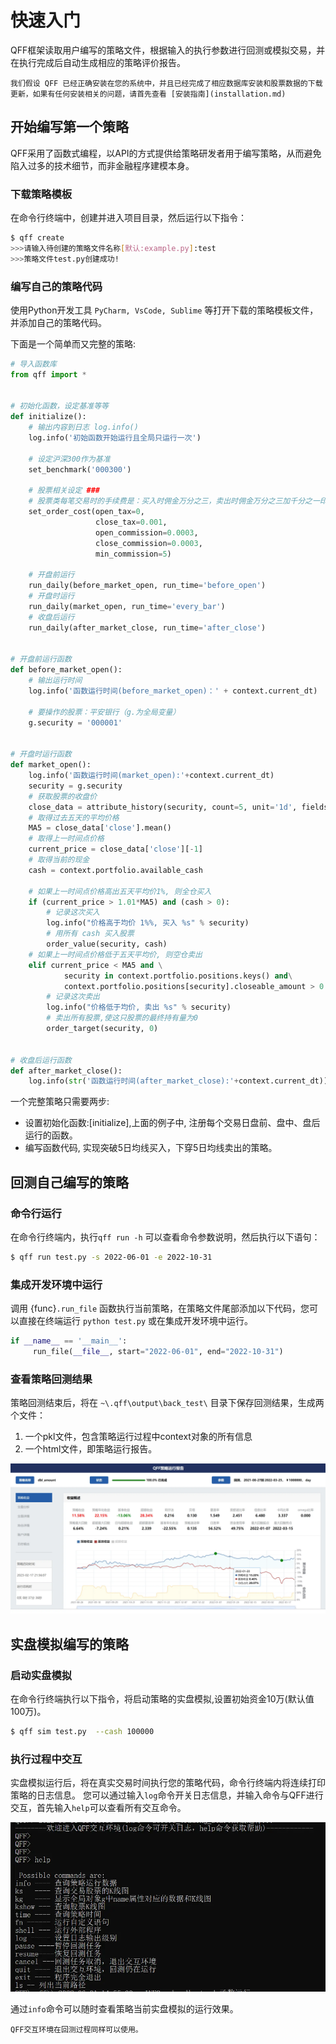 # 快速入门
QFF框架读取用户编写的策略文件，根据输入的执行参数进行回测或模拟交易，并在执行完成后自动生成相应的策略评价报告。

```{admonition} 说明
我们假设 QFF 已经正确安装在您的系统中，并且已经完成了相应数据库安装和股票数据的下载更新，如果有任何安装相关的问题，请首先查看 [安装指南](installation.md)
```

## 开始编写第一个策略

QFF采用了函数式编程，以API的方式提供给策略研发者用于编写策略，从而避免陷入过多的技术细节，而非金融程序建模本身。


### 下载策略模板
在命令行终端中，创建并进入项目目录，然后运行以下指令：

```bash
$ qff create 
>>>请输入待创建的策略文件名称[默认:example.py]:test
>>>策略文件test.py创建成功!
```

### 编写自己的策略代码

使用Python开发工具 `PyCharm, VsCode, Sublime` 等打开下载的策略模板文件，并添加自己的策略代码。

下面是一个简单而又完整的策略:

```python
# 导入函数库
from qff import *


# 初始化函数，设定基准等等
def initialize():
    # 输出内容到日志 log.info()
    log.info('初始函数开始运行且全局只运行一次')

    # 设定沪深300作为基准
    set_benchmark('000300')

    # 股票相关设定 ###
    # 股票类每笔交易时的手续费是：买入时佣金万分之三，卖出时佣金万分之三加千分之一印花税, 每笔交易佣金最低扣5块钱
    set_order_cost(open_tax=0,
                   close_tax=0.001,
                   open_commission=0.0003,
                   close_commission=0.0003,
                   min_commission=5)

    # 开盘前运行
    run_daily(before_market_open, run_time='before_open')
    # 开盘时运行
    run_daily(market_open, run_time='every_bar')
    # 收盘后运行
    run_daily(after_market_close, run_time='after_close')


# 开盘前运行函数
def before_market_open():
    # 输出运行时间
    log.info('函数运行时间(before_market_open)：' + context.current_dt)

    # 要操作的股票：平安银行（g.为全局变量）
    g.security = '000001'


# 开盘时运行函数
def market_open():
    log.info('函数运行时间(market_open):'+context.current_dt)
    security = g.security
    # 获取股票的收盘价
    close_data = attribute_history(security, count=5, unit='1d', fields=['close'])
    # 取得过去五天的平均价格
    MA5 = close_data['close'].mean()
    # 取得上一时间点价格
    current_price = close_data['close'][-1]
    # 取得当前的现金
    cash = context.portfolio.available_cash

    # 如果上一时间点价格高出五天平均价1%, 则全仓买入
    if (current_price > 1.01*MA5) and (cash > 0):
        # 记录这次买入
        log.info("价格高于均价 1%%, 买入 %s" % security)
        # 用所有 cash 买入股票
        order_value(security, cash)
    # 如果上一时间点价格低于五天平均价, 则空仓卖出
    elif current_price < MA5 and \
            security in context.portfolio.positions.keys() and\
            context.portfolio.positions[security].closeable_amount > 0:
        # 记录这次卖出
        log.info("价格低于均价, 卖出 %s" % security)
        # 卖出所有股票,使这只股票的最终持有量为0
        order_target(security, 0)


# 收盘后运行函数
def after_market_close():
    log.info(str('函数运行时间(after_market_close):'+context.current_dt))

```

一个完整策略只需要两步:

*   设置初始化函数:[initialize],上面的例子中, 注册每个交易日盘前、盘中、盘后运行的函数。
*   编写函数代码, 实现突破5日均线买入，下穿5日均线卖出的策略。


## 回测自己编写的策略

### 命令行运行

在命令行终端内，执行`qff run -h` 可以查看命令参数说明，然后执行以下语句：

```bash
$ qff run test.py -s 2022-06-01 -e 2022-10-31 
```

### 集成开发环境中运行
 
调用 {func}`.run_file` 函数执行当前策略，在策略文件尾部添加以下代码，您可以直接在终端运行 `python test.py` 或在集成开发环境中运行。

```python
if __name__ == '__main__':
     run_file(__file__, start="2022-06-01", end="2022-10-31")
```

### 查看策略回测结果

策略回测结束后，将在 `~\.qff\output\back_test\` 目录下保存回测结果，生成两个文件：
1. 一个pkl文件，包含策略运行过程中context对象的所有信息
2. 一个html文件，即策略运行报告。

![strategy chart](../_static/profit.webp)

## 实盘模拟编写的策略

### 启动实盘模拟
在命令行终端执行以下指令，将启动策略的实盘模拟,设置初始资金10万(默认值100万)。
```bash
$ qff sim test.py  --cash 100000
```

### 执行过程中交互

实盘模拟运行后，将在真实交易时间执行您的策略代码，命令行终端内将连续打印策略的日志信息。
您可以通过输入`log`命令开关日志信息，并输入命令与QFF进行交互，首先输入`help`可以查看所有交互命令。

![trace](../_static/trace.webp)

通过`info`命令可以随时查看策略当前实盘模拟的运行效果。

```{admonition} 说明
QFF交互环境在回测过程同样可以使用。
```
